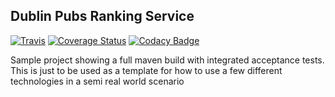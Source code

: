Dublin Pubs Ranking Service
--------------------------

[![Travis](https://travis-ci.org/irishshagua/dublin-pubs-rankings-rest-service.svg?branch=master)](https://travis-ci.org/irishshagua/dublin-pubs-rankings-rest-service)
[![Coverage Status](https://coveralls.io/repos/github/irishshagua/dublin-pubs-rankings-rest-service/badge.svg?branch=master)](https://coveralls.io/github/irishshagua/dublin-pubs-rankings-rest-service?branch=master)
[![Codacy Badge](https://api.codacy.com/project/badge/Grade/a3e24ffb61bc4a768cf9b07f08969c9c)](https://www.codacy.com/app/brian_satchwannabe/dublin-pubs-rankings-rest-service?utm_source=github.com&amp;utm_medium=referral&amp;utm_content=irishshagua/dublin-pubs-rankings-rest-service&amp;utm_campaign=Badge_Grade)


Sample project showing a full maven build with integrated acceptance tests. This is just to be used as a template for how to use a few different technologies in a semi real world scenario

